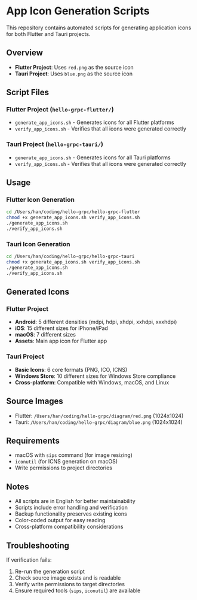 # App Icon Generation Scripts

This repository contains automated scripts for generating application icons for both Flutter and Tauri projects.

## Overview

- **Flutter Project**: Uses `red.png` as the source icon
- **Tauri Project**: Uses `blue.png` as the source icon

## Script Files

### Flutter Project (`hello-grpc-flutter/`)
- `generate_app_icons.sh` - Generates icons for all Flutter platforms
- `verify_app_icons.sh` - Verifies that all icons were generated correctly

### Tauri Project (`hello-grpc-tauri/`)
- `generate_app_icons.sh` - Generates icons for all Tauri platforms  
- `verify_app_icons.sh` - Verifies that all icons were generated correctly

## Usage

### Flutter Icon Generation

```bash
cd /Users/han/coding/hello-grpc/hello-grpc-flutter
chmod +x generate_app_icons.sh verify_app_icons.sh
./generate_app_icons.sh
./verify_app_icons.sh
```

### Tauri Icon Generation

```bash
cd /Users/han/coding/hello-grpc/hello-grpc-tauri
chmod +x generate_app_icons.sh verify_app_icons.sh
./generate_app_icons.sh
./verify_app_icons.sh
```

## Generated Icons

### Flutter Project
- **Android**: 5 different densities (mdpi, hdpi, xhdpi, xxhdpi, xxxhdpi)
- **iOS**: 15 different sizes for iPhone/iPad
- **macOS**: 7 different sizes
- **Assets**: Main app icon for Flutter app

### Tauri Project
- **Basic Icons**: 6 core formats (PNG, ICO, ICNS)
- **Windows Store**: 10 different sizes for Windows Store compliance
- **Cross-platform**: Compatible with Windows, macOS, and Linux

## Source Images

- Flutter: `/Users/han/coding/hello-grpc/diagram/red.png` (1024x1024)
- Tauri: `/Users/han/coding/hello-grpc/diagram/blue.png` (1024x1024)

## Requirements

- macOS with `sips` command (for image resizing)
- `iconutil` (for ICNS generation on macOS)
- Write permissions to project directories

## Notes

- All scripts are in English for better maintainability
- Scripts include error handling and verification
- Backup functionality preserves existing icons
- Color-coded output for easy reading
- Cross-platform compatibility considerations

## Troubleshooting

If verification fails:
1. Re-run the generation script
2. Check source image exists and is readable
3. Verify write permissions to target directories
4. Ensure required tools (`sips`, `iconutil`) are available
